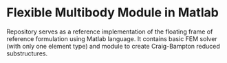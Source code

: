 # Flexible Multibody Module in Matlab

Repository serves as a reference implementation of the floating frame of reference formulation using Matlab language. It contains basic FEM solver (with only one element type) and module to create Craig-Bampton reduced substructures.
